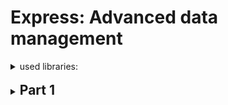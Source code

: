# Express: Advanced data management

<details>
<summary>used libraries:</summary>

```js
npm init -y
npm install date-fns, express, uuid
npm install nodemon -D
npm install nodemone -g
npm install cors
npm install better-sqlite3
```

</details>

<br />

<details>
<summary><h2 style="display:inline"><strong>Part 1</strong></h2></summary>

1. ### Update **database/database.js**:
   replace `console.log('The DB and table "employees" have been created!')` with

```js
db.prepare(
	`CREATE TABLE IF NOT EXISTS projects
  (
    id INTEGER PRIMARY KEY AUTOINCREMENT,
    employee_id INTEGER NOT NULL,
    project_name TEXT NOT NULL,
    deadline TEXT,
    FOREIGN KEY (employee_id) REFERENCES employees(id)
  )`
).run()

db.prepare(
	`CREATE TABLE IF NOT EXISTS skills
    (
      id INTEGER PRIMARY KEY AUTOINCREMENT,
      name TEXT NOT NULL UNIQUE
    )`
).run()

db.prepare(
	`CREATE TABLE IF NOT EXISTS employee_skills 
    (
      employee_id INTEGER NOT NULL,
      skill_id INTEGER NOT NULL,
      PRIMARY KEY (employee_id, skill_id),
      FOREIGN KEY (employee_id) REFERENCES employees(id),
      FOREIGN KEY (skill_id) REFERENCES skills(id)
    )`
).run()

console.log('The DB and tables have been created!')
```

2. ### Start the server

3. ### Open the program **DB Browser for SQLite**:

- check if new tables `projects`, `skills` and `employee_skills` have been created
- tab **Execute SQL** --> execute:

```sql
INSERT INTO projects (employee_id, project_name, deadline)
VALUES (40, "Project Blue Book", "2025-09-01");
```

```sql
INSERT INTO projects (employee_id, project_name, deadline)
VALUES (40, "Project Bluebeam", "2025-09-01")
```

```sql
INSERT INTO skills (name) VALUES("Digging");
INSERT INTO skills (name) VALUES("Driving");
INSERT INTO skills (name) VALUES("Hairstyling");
INSERT INTO skills (name) VALUES("Receptionist");
INSERT INTO skills (name) VALUES("Fullstack developer");
INSERT INTO skills (name) VALUES("Customer support");
```

```sql
INSERT INTO employee_skills (employee_id, skill_id) VALUES (35, 5);
INSERT INTO employee_skills (employee_id, skill_id) VALUES (42, 6);
INSERT INTO employee_skills (employee_id, skill_id) VALUES (12, 3);
INSERT INTO employee_skills (employee_id, skill_id) VALUES (15, 1);
INSERT INTO employee_skills (employee_id, skill_id) VALUES (50, 4);
INSERT INTO employee_skills (employee_id, skill_id) VALUES (26, 2);
```

- tab **Browse Data** -> choose Table:

  - "projects" -> see records
  - "skills" -> see records
  - "employee_skills" -> see records

- save Project

4. ### Create **queries\projectsWithEmployee.js**:

```js
import { db } from '../database/database.js'

export function getProjectsWithEmployee() {
	return db
		.prepare(
			`
      SELECT projects.project_name, projects.deadline, employees.first_name, employees.last_name FROM projects INNER JOIN employees ON projects.employee_id = employees.id
      `
		)
		.all()
}
```

5. ### Create **routes/projects.js**

```js
import { Router } from 'express'
import { getProjectsWithEmployee } from '../queries/projectsWithEmployee.js'

export const projectsRouter = new Router()

projectsRouter.get('/active-projects', (req, res) => {
	const data = getProjectsWithEmployee()
	res.json(data)
})
```

6. ### Update **server.js**:

   after `app.use('/chat', chatRouter)` add `app.use("/projects", projectsRouter)` + import router

7. ### Open browser:
   `http://localhost:3500/projects/active-projects`

Result should be:

```
[
  {
    "project_name": "Project Blue Book",
    "deadline": "2025-09-01",
    "first_name": "Joshua",
    "last_name": "Walker"
  },
  {
    "project_name": "Project Bluebeam",
    "deadline": "2025-09-01",
    "first_name": "Joshua",
    "last_name": "Walker"
  }
]
```

</details>
